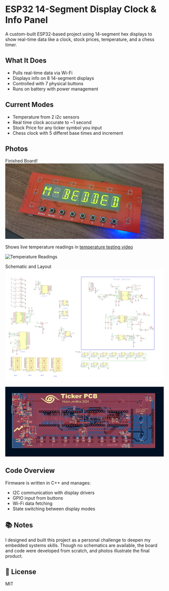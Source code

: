 # ESP32 14-Segment Display Clock & Info Panel

A custom-built ESP32-based project using 14-segment hex displays to show real-time data like a clock, stock prices, temperature, and a chess timer.

## What It Does
- Pulls real-time data via Wi-Fi
- Displays info on 8 14-segment displays
- Controlled with 7 physical buttons
- Runs on battery with power management

## Current Modes
- Temperature from 2 i2c sensors
- Real time clock accurate to ~1 second
- Stock Price for any ticker symbol you input
- Chess clock with 5 differet base times and increment

## Photos
Finished Board!
![Board Assembled](Photos/finished.jpg)

Shows live temperature readings in [temperature testing video](Photos/TempTesting.mp4)

![Temperature Readings](Photos/TempTestingGif.gif)

Schematic and Layout
![Schematic](Photos/TickerPCBSchematic.png)


![Layout](Photos/LayoutKiCad.png)
## Code Overview
Firmware is written in C++ and manages:
- I2C communication with display drivers
- GPIO input from buttons
- Wi-Fi data fetching
- State switching between display modes

## 📚 Notes
I designed and built this project as a personal challenge to deepen my embedded systems skills. Though no schematics are available, the board and code were developed from scratch, and photos illustrate the final product.

## 📝 License
MIT
